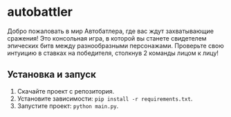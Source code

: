 # autobattler

Добро пожаловать в мир Автобатлера, где вас ждут захватывающие сражения! Это консольная игра, в которой вы станете свидетелем эпических битв между разнообразными персонажами. Проверьте свою интуицию в ставках на победителя, столкнув 2 команды лицом к лицу!

## Установка и запуск

1. Скачайте проект с репозитория.
2. Установите зависимости: `pip install -r requirements.txt`.
3. Запустите проект: `python main.py`.
